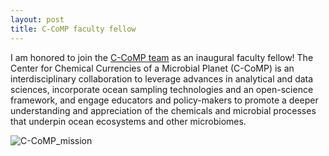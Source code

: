 ```yaml
---
layout: post
title: C-CoMP faculty fellow
---
```


I am honored to join the [C-CoMP team](https://ccomp-stc.org/about/c-comp-team/) as an inaugural faculty fellow!
The Center for Chemical Currencies of a Microbial Planet (C-CoMP) is an interdisciplinary collaboration to leverage 
advances in analytical and data sciences, incorporate ocean sampling technologies and an open-science framework, 
and engage educators and policy-makers to promote a deeper understanding and appreciation of the chemicals and microbial 
processes that underpin ocean ecosystems and other microbiomes.

![C-CoMP_mission](https://ccomp-stc.org/wp-content/uploads/2022/01/OceanCarbonCycle_RO_Version-2-1.png)